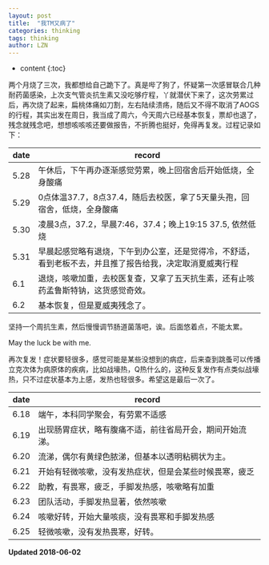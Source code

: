 ```yaml
---
layout: post
title:  "我TM又病了"
categories: thinking
tags: thinking
author: LZN
---
```


* content
{:toc}

两个月烧了三次，我都想给自己跪下了。真是哔了狗了，怀疑第一次感冒联合几种耐药菌感染，上次支气管炎抗生素又没吃够疗程，丫就潜伏下来了，这次劳累过后，再次烧了起来，扁桃体痛如刀割，左右陆续溃疡，随后又不得不取消了AOGS的行程，其实出发在周日，我当成了周六，今天周六已经基本恢复，票却也退了，残念就残念吧，想想咳咳咳还要做报告，不折腾也挺好，免得再复发。过程记录如下：

| date | record |
| ---- | --- |
5.28 | 午休后，下午再办逐渐感觉劳累，晚上回宿舍后开始低烧，全身酸痛
5.29 | 0点体温37.7，8点37.4，随后去校医，拿了5天量头孢，回宿舍，低烧，全身酸痛
5.30  | 凌晨3点，37.2，早晨7:46，37.4；晚上19:15 37.5, 依然低烧
5.31  | 早晨起感觉略有退烧，下午到办公室，还是觉得冷，不舒适，看到老板不去，并且推了报告给我，决定取消夏威夷行程
6.1  | 退烧，咳嗽加重，去校医复查，又拿了五天抗生素，还有止咳药孟鲁斯特钠，这货感觉奇效。
6.2  | 基本恢复，但是夏威夷残念了。

坚持一个周抗生素，然后慢慢调节肠道菌落吧，诶。后面悠着点，不能太累。

May the luck be with me.

再次复发！症状要轻很多，感觉可能是某些没想到的病症，后来查到跳蚤可以传播立克次体为病原体的疾病，比如战壕热，Q热什么的，这种反复发作有点类似战壕热，只不过症状基本为上感，发热也轻很多。希望这是最后一次了。

| date | record |
| ---- | --- |
6.18 | 端午，本科同学聚会，有劳累不适感
6.19 | 出现肠胃症状，略有腹痛不适，前往省局开会，期间开始流涕。
6.20  | 流涕，偶尔有黄绿色脓涕，但基本以透明粘稠状为主。
6.21  | 开始有轻微咳嗽，没有发热症状，但是会某些时候畏寒，疲乏
6.22  | 助教，有畏寒，疲乏，手脚发热感，咳嗽略有加重
6.23 | 团队活动，手脚发热显著，依然咳嗽
6.24  | 咳嗽好转，开始大量咳痰，没有畏寒和手脚发热感
6.25 | 轻微咳嗽，没有发热畏寒，好转。


**Updated 2018-06-02**
